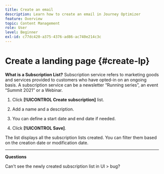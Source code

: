 ```yaml
---
title: Create an email
description: Learn how to create an email in Journey Optimizer
feature: Overview
topic: Content Management
role: User
level: Beginner
exl-id: c77dc420-a375-4376-ad86-ac740e214c3c
---
```

# Create a landing page {#create-lp}

**What is a Subscription List?**
Subscription service refers to marketing goods and services provided to customers who have opted-in on an ongoing basis. A subscription service can be a newsletter “Running series”, an event “Summit 2021” or a Webinar.

1. Click **[!UICONTROL Create subscription]** list.

1. Add a name and a description.

1. You can define a start date and end date if needed.

1. Click **[!UICONTROL Save]**.

The list displays all the subscription lists created. You can filter them based on the creation date or modification date.

***

**Questions**

Can't see the newly created subscription list in UI > bug?
